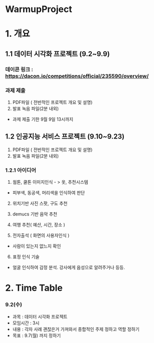 # WarmupProject
# 1. 개요

## 1.1 데이터 시각화 프로젝트 (9.2~9.9)

### 데이콘 링크 : https://dacon.io/competitions/official/235590/overview/

### 과제 제출 
1) PDF파일 ( 전반적인 프로젝트 개요 및 설명)  
2) 발표 녹음 파일(2분 내외)
- 과제 제출 기한 9월 9일 13시까지

## 1.2 인공지능 서비스 프로젝트 (9.10~9.23)
1) PDF파일 ( 전반적인 프로젝트 개요 및 설명)  
2) 발표 녹음 파일(2분 내외)

### 1.2.1 아이디어

1) 웜톤, 쿨톤 이미지인식 - > 옷, 추천시스템 
- 피부색, 동공색, 머리색을 인식하여 판단

2) 위치기반 사진 스팟, 구도 추천 

3) demucs 기반 음악 추천

4) 여행 추천( 예산, 시간, 장소 )

5) 전자출석 ( 화면의 사용자인식 )
- 사람이 있는지 없느지 확인 

6) 표정 인식 기술
- 얼굴 인식하여 감정 분석. 강사에게 음성으로 알려주거나 등등.

# 2. Time Table
### 9.2(수)
* 과목 : 데이터 시각화 프로젝트
* 모임시간 : 3시 
* 내용 : 각자 사례 괜찮은거 가져와서 종합적인 주제 정하고 역할 정하기
* 목표 : 9.7(월) 까지 정하기 
